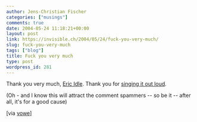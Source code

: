 ```yaml
---
author: Jens-Christian Fischer
categories: ["musings"]
comments: true
date: 2004-05-24 11:18:21+00:00
layout: post
link: https://invisible.ch/2004/05/24/fuck-you-very-much/
slug: fuck-you-very-much
tags: ["blog"]
title: Fuck you very much
type: post
wordpress_id: 281
---
```


Thank you very much, [Eric Idle](https://pythonline.com/plugs/idle/index.shtml). Thank you for [singing it out loud](https://www.pythonline.com/plugs/idle/FCCSong.mp3).

(Oh - and I know this will attract the comment spammers -- so be it -- after all, it's for a good cause)

[via [vowe](https://vowe.net/archives/004554.html)]
